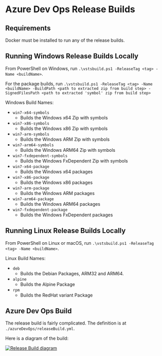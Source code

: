 # Azure Dev Ops Release Builds

## Requirements

Docker must be installed to run any of the release builds.

## Running Windows Release Builds Locally

From PowerShell on Windows, run `.\vstsbuild.ps1 -ReleaseTag <tag> -Name <buildName>`.

For the package builds, run `.\vstsbuild.ps1 -ReleaseTag <tag> -Name <buildName> -BuildPath <path to extracted zip from build step> -SignedFilesPath <path to extracted 'symbol' zip from build step>`

Windows Build Names:

* `win7-x64-symbols`
    * Builds the Windows x64 Zip with symbols
* `win7-x86-symbols`
    * Builds the Windows x86 Zip with symbols
* `win7-arm-symbols`
    * Builds the Windows ARM Zip with symbols
* `win7-arm64-symbols`
    * Builds the Windows ARM64 Zip with symbols
* `win7-fxdependent-symbols`
    * Builds the Windows FxDependent Zip with symbols
* `win7-x64-package`
    * Builds the Windows x64 packages
* `win7-x86-package`
    * Builds the Windows x86 packages
* `win7-arm-package`
    * Builds the Windows ARM packages
* `win7-arm64-package`
    * Builds the Windows ARM64 packages
* `win7-fxdependent-package`
    * Builds the Windows FxDependent packages

## Running Linux Release Builds Locally

From PowerShell on Linux or macOS, run `.\vstsbuild.ps1 -ReleaseTag <tag> -Name <buildName>`.

Linux Build Names:

* `deb`
    * Builds the Debian Packages, ARM32 and ARM64.
* `alpine`
    * Builds the Alpine Package
* `rpm`
    * Builds the RedHat variant Package

## Azure Dev Ops Build

The release build is fairly complicated.  The definition is at `./azureDevOps/releaseBuild.yml`.

Here is a diagram of the build:

[![Release Build diagram](https://raw.githubusercontent.com/PowerShell/PowerShell/master/tools/releaseBuild/azureDevOps/diagram.svg?sanitize=true)](https://raw.githubusercontent.com/PowerShell/PowerShell/master/tools/releaseBuild/azureDevOps/diagram.svg?sanitize=true)

